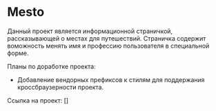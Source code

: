# Mesto

Данный проект является информационной страничкой, рассказывающей о местах для путешествий. Страничка содержит воможность менять имя и профессию пользователя в специальной форме.

Планы по доработке проекта:
* Добавление вендорных префиксов к стилям для поддержания кроссбраузерности проекта.

Ссылка на проект: []
